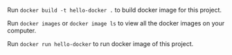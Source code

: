 Run `docker build -t hello-docker .` to build docker image for this project.

Run `docker images` or `docker image ls` to view all the docker images on your computer.

Run `docker run hello-docker` to run docker image of this project.
